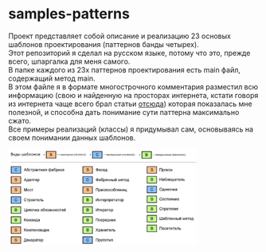 # samples-patterns
Проект представляет собой описание и реализацию 23 основых шаблонов проектирования (паттернов банды четырех).  
Этот репозиторий я сделал на русском языке, потому что это, прежде всего, шпаргалка для меня самого.  
В папке каждого из 23х паттернов проектирования есть main файл, содержащий метод main.  
В этом файле я в формате многострочного комментария разместил всю информацию (свою и найденную на просторах интернета, кстати говоря из интернета чаще всего брал статьи [отсюда](https://radioprog.ru/category/183)) которая показалась мне полезной, и способна дать понимание сути паттерна максимально сжато.  
Все примеры реализаций (классы) я придумывал сам, основываясь на своем понимании данных шаблонов.  

<div align="left">
  <img src= "patterns.jpg"
      alt = "drawing"
    width = "75%">
</div>
